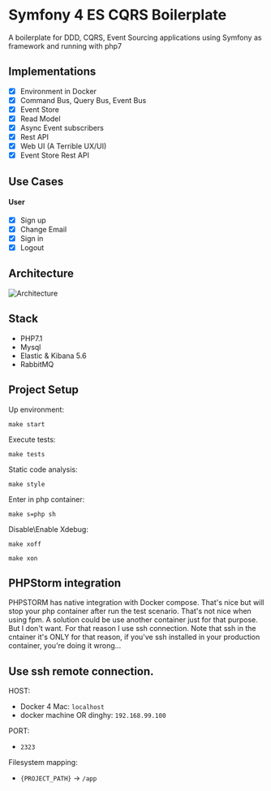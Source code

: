 # Symfony 4 ES CQRS Boilerplate

A boilerplate for DDD, CQRS, Event Sourcing applications using Symfony as framework and running with php7

## Implementations

- [x] Environment in Docker
- [x] Command Bus, Query Bus, Event Bus
- [x] Event Store
- [x] Read Model
- [x] Async Event subscribers
- [x] Rest API
- [x] Web UI (A Terrible UX/UI)
- [x] Event Store Rest API 

## Use Cases

#### User
- [x] Sign up
- [x] Change Email
- [x] Sign in
- [x] Logout

## Architecture

![Architecture](https://i.imgur.com/SzHgMft.png)

## Stack

- PHP7.1
- Mysql
- Elastic & Kibana 5.6
- RabbitMQ

## Project Setup

Up environment:

`make start`

Execute tests:

`make tests`

Static code analysis:

`make style`

Enter in php container:

`make s=php sh`

Disable\Enable Xdebug:

`make xoff`

`make xon`

## PHPStorm integration

PHPSTORM has native integration with Docker compose. That's nice but will stop your php container after run the test scenario. That's not nice when using fpm. A solution could be use another container just for that purpose. But I don't want. For that reason I use ssh connection. Note that ssh in the cntainer it's ONLY for that reason, if you've ssh installed in your production container, you're doing it wrong... 

Use ssh remote connection.
---

HOST: 

- Docker 4 Mac: `localhost`
- docker machine OR dinghy: `192.168.99.100`

PORT: 

 - `2323`

Filesystem mapping:

 - `{PROJECT_PATH}` -> `/app`

